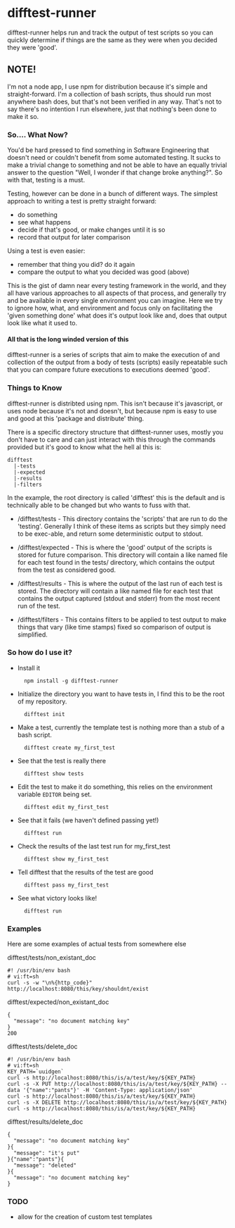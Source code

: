 # difftest-runner
difftest-runner helps run and track the output of test scripts so you can quickly
determine if things are the same as they were when you decided they were 'good'.

## NOTE!
I'm not a node app, I use npm for distribution because it's simple and
straight-forward.  I'm a collection of bash scripts, thus should run most
anywhere bash does, but that's not been verified in any way. That's not to
say there's no intention I run elsewhere, just that nothing's been done to
make it so.


### So.... What Now?
You'd be hard pressed to find something in Software Engineering that doesn't need or couldn't benefit from some automated testing.  It sucks to make a trivial change to something and not be able to have an equally trivial answer to the question "Well, I wonder if that change broke anything?".  So with that, testing is a must.  

  Testing, however can be done in a bunch of different ways. The simplest 
approach to writing a test is pretty straight forward:

* do something
* see what happens
* decide if that's good, or make changes until it is so
* record that output for later comparison

Using a test is even easier:

* remember that thing you did? do it again
* compare the output to what you decided was good (above)

This is the gist of damn near every testing framework in the world, and they
all have various approaches to all aspects of that process, and generally try
and be available in every single environment you can imagine. Here we try to
ignore how, what, and environment and focus only on facilitating the
'given something done' what does it's output look like and, does that output
look like what it used to.

#### All that is the long winded version of this
difftest-runner is a series of scripts that aim to make the execution of and collection of the output from a body of tests (scripts) easily repeatable
such that you can compare future executions to executions deemed 'good'.


### Things to Know

difftest-runner is distribted using npm.  This isn't because it's javascript,
or uses node because it's not and doesn't, but because npm is easy to use and
good at this 'package and distribute' thing.

There is a specific directory structure that difftest-runner uses, mostly you
don't have to care and can just interact with this through the commands provided
but it's good to know what the hell al this is:

    difftest 
      |-tests
      |-expected
      |-results
      |-filters

In the example, the root directory is called 'difftest' this is the default
and is technically able to be changed but who wants to fuss with that.

* /difftest/tests - This directory contains the 'scripts' that are run to do
the 'testing'.  Generally I think of these items as scripts but they simply
need to be exec-able, and return some deterministic output to stdout.

* /difftest/expected - This is where the 'good' output of the scripts is stored
for future comparison.  This directory will contain a like named file for each
test found in the tests/ directory, which contains the output from the test
as considered good.

* /difftest/results - This is where the output of the last run of each test is
stored.  The directory will contain a like named file for each test that 
contains the output captured (stdout and stderr) from the most recent run
of the test.

* /difftest/filters - This contains filters to be applied to test output to
make things that vary (like time stamps) fixed so comparison of output
is simplified.

### So how do I use it?

* Install it 

        npm install -g difftest-runner

* Initialize the directory you want to have tests in, I find this to be the root 
of my repository.

        difftest init

* Make a test, currently the template test is nothing more than a stub of a 
bash script.   

        difftest create my_first_test

* See that the test is really there
    
        difftest show tests

* Edit the test to make it do something, this relies on the environment variable
```EDITOR``` being set.
  
        difftest edit my_first_test

* See that it fails (we haven't defined passing yet!)
  
        difftest run

* Check the results of the last test run for my\_first\_test

        difftest show my_first_test

* Tell difftest that the results of the test are good

        difftest pass my_first_test

* See what victory looks like!
  
        difftest run

### Examples
Here are some examples of actual tests from somewhere else

difftest/tests/non_existant_doc 

    #! /usr/bin/env bash
    # vi:ft=sh
    curl -s -w "\n%{http_code}" http://localhost:8080/this/key/shouldnt/exist

difftest/expected/non_existant_doc

    {
      "message": "no document matching key"
    }
    200

difftest/tests/delete_doc

    #! /usr/bin/env bash
    # vi:ft=sh
    KEY_PATH=`uuidgen`
    curl -s http://localhost:8080/this/is/a/test/key/${KEY_PATH}
    curl -s -X PUT http://localhost:8080/this/is/a/test/key/${KEY_PATH} --data '{"name":"pants"}' -H 'Content-Type: application/json'
    curl -s http://localhost:8080/this/is/a/test/key/${KEY_PATH}
    curl -s -X DELETE http://localhost:8080/this/is/a/test/key/${KEY_PATH}
    curl -s http://localhost:8080/this/is/a/test/key/${KEY_PATH}

difftest/results/delete_doc

    {
      "message": "no document matching key"
    }{
      "message": "it's put"
    }{"name":"pants"}{
      "message": "deleted"
    }{
      "message": "no document matching key"
    }

### TODO

* allow for the creation of custom test templates
